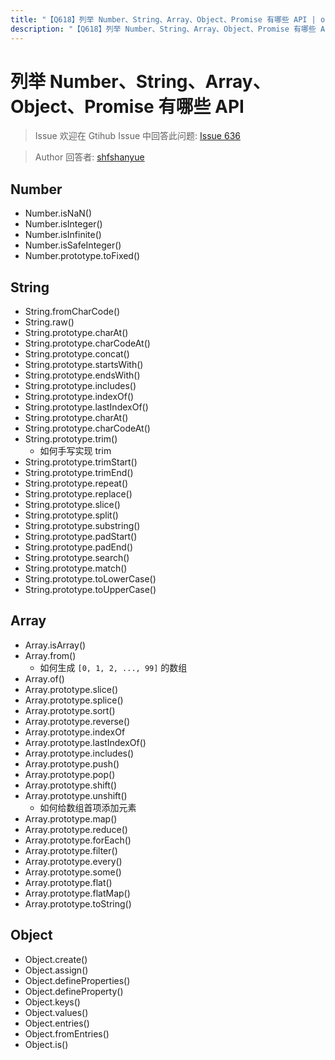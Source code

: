 ```yaml
---
title: "【Q618】列举 Number、String、Array、Object、Promise 有哪些 API | open,js高频面试题"
description: "【Q618】列举 Number、String、Array、Object、Promise 有哪些 API 字节跳动面试题、阿里腾讯面试题、美团小米面试题。"
---
```


# 列举 Number、String、Array、Object、Promise 有哪些 API

> Issue
> 欢迎在 Gtihub Issue 中回答此问题: [Issue 636](https://github.com/shfshanyue/Daily-Question/issues/636)

> Author
> 回答者: [shfshanyue](https://github.com/shfshanyue)

## Number

- Number.isNaN()
- Number.isInteger()
- Number.isInfinite()
- Number.isSafeInteger()
- Number.prototype.toFixed()

## String

- String.fromCharCode()
- String.raw()
- String.prototype.charAt()
- String.prototype.charCodeAt()
- String.prototype.concat()
- String.prototype.startsWith()
- String.prototype.endsWith()
- String.prototype.includes()
- String.prototype.indexOf()
- String.prototype.lastIndexOf()
- String.prototype.charAt()
- String.prototype.charCodeAt()
- String.prototype.trim()
  - 如何手写实现 trim
- String.prototype.trimStart()
- String.prototype.trimEnd()
- String.prototype.repeat()
- String.prototype.replace()
- String.prototype.slice()
- String.prototype.split()
- String.prototype.substring()
- String.prototype.padStart()
- String.prototype.padEnd()
- String.prototype.search()
- String.prototype.match()
- String.prototype.toLowerCase()
- String.prototype.toUpperCase()

## Array

- Array.isArray()
- Array.from()
  - 如何生成 `[0, 1, 2, ..., 99]` 的数组
- Array.of()
- Array.prototype.slice()
- Array.prototype.splice()
- Array.prototype.sort()
- Array.prototype.reverse()
- Array.prototype.indexOf
- Array.prototype.lastIndexOf()
- Array.prototype.includes()
- Array.prototype.push()
- Array.prototype.pop()
- Array.prototype.shift()
- Array.prototype.unshift()
  - 如何给数组首项添加元素
- Array.prototype.map()
- Array.prototype.reduce()
- Array.prototype.forEach()
- Array.prototype.filter()
- Array.prototype.every()
- Array.prototype.some()
- Array.prototype.flat()
- Array.prototype.flatMap()
- Array.prototype.toString()

## Object

- Object.create()
- Object.assign()
- Object.defineProperties()
- Object.defineProperty()
- Object.keys()
- Object.values()
- Object.entries()
- Object.fromEntries()
- Object.is()
